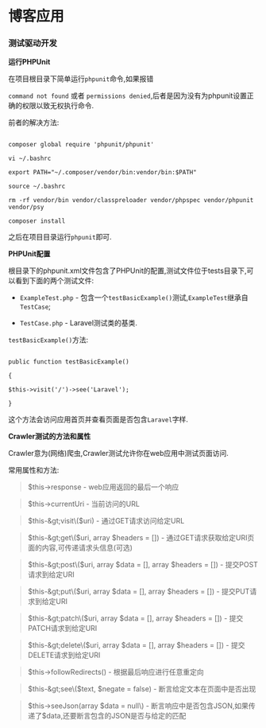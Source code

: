 

# 博客应用



### 测试驱动开发



**运行PHPUnit**



在项目根目录下简单运行`phpunit`命令,如果报错



`command not found` 或者 `permissions denied`,后者是因为没有为phpunit设置正确的权限以致无权执行命令.



前者的解决方法:



```

composer global require 'phpunit/phpunit'

vi ~/.bashrc

export PATH="~/.composer/vendor/bin:vendor/bin:$PATH"

source ~/.bashrc

rm -rf vendor/bin vendor/classpreloader vendor/phpspec vendor/phpunit vendor/psy

composer install

```



之后在项目目录运行`phpunit`即可.



**PHPUnit配置**



根目录下的phpunit.xml文件包含了PHPUnit的配置,测试文件位于tests目录下,可以看到下面的两个测试文件:



* `ExampleTest.php` - 包含一个`testBasicExample()`测试,`ExampleTest`继承自`TestCase`;

* `TestCase.php` - Laravel测试类的基类.



`testBasicExample()`方法:



```

public function testBasicExample()

{

$this->visit('/')->see('Laravel');

}

```



这个方法会访问应用首页并查看页面是否包含`Laravel`字样.



**Crawler测试的方法和属性**



Crawler意为\(网络\)爬虫,Crawler测试允许你在web应用中测试页面访问.



常用属性和方法:



> $this-&gt;response - web应用返回的最后一个响应

>

> $this-&gt;currentUri - 当前访问的URL

>

> $this-&gt;visit\($uri\) - 通过GET请求访问给定URL

>

> $this-&gt;get\($uri, array $headers = \[\]\) - 通过GET请求获取给定URI页面的内容,可传递请求头信息\(可选\)

>

> $this-&gt;post\($uri, array $data = \[\], array $headers = \[\]\) - 提交POST请求到给定URI

>

> $this-&gt;put\($uri, array $data = \[\], array $headers = \[\]\) - 提交PUT请求到给定URI

>

> $this-&gt;patch\($uri, array $data = \[\], array $headers = \[\]\) - 提交PATCH请求到给定URI

>

> $this-&gt;delete\($uri, array $data = \[\], array $headers = \[\]\) - 提交DELETE请求到给定URI

>

> $this-&gt;followRedirects\(\) - 根据最后响应进行任意重定向

>

> $this-&gt;see\($text, $negate = false\) - 断言给定文本在页面中是否出现

>

> $this-&gt;seeJson\(array $data = null\) - 断言响应中是否包含JSON,如果传递了$data,还要断言包含的JSON是否与给定的匹配
